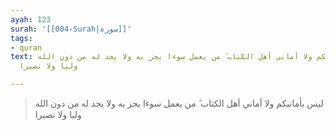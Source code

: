 ```yaml
---
ayah: 123
surah: '[[004-Surah|سورة]]'
tags:
- quran
text: ليس بأمانيكم ولا أماني أهل الكتاب ۗ من يعمل سوءا يجز به ولا يجد له من دون الله
  وليا ولا نصيرا

---
```

> ليس بأمانيكم ولا أماني أهل الكتاب ۗ من يعمل سوءا يجز به ولا يجد له من دون الله وليا ولا نصيرا
